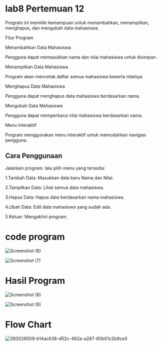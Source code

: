 # lab8 Pertemuan 12

Program ini memiliki kemampuan untuk menambahkan, menampilkan, menghapus, dan mengubah data mahasiswa.

Fitur Program

Menambahkan Data Mahasiswa

Pengguna dapat memasukkan nama dan nilai mahasiswa untuk disimpan.

Menampilkan Data Mahasiswa

Program akan mencetak daftar semua mahasiswa beserta nilainya.

Menghapus Data Mahasiswa

Pengguna dapat menghapus data mahasiswa berdasarkan nama.

Mengubah Data Mahasiswa

Pengguna dapat memperbarui nilai mahasiswa berdasarkan nama.

Menu Interaktif

Program menggunakan menu interaktif untuk memudahkan navigasi pengguna.

## Cara Penggunaan

Jalankan program. lalu pilih menu yang tersedia:

1.Tambah Data: Masukkan data baru Nama dan Nilai.

2.Tampilkan Data: Lihat semua data mahasiswa.

3.Hapus Data: Hapus data berdasarkan nama mahasiswa.

4.Ubah Data: Edit data mahasiswa yang sudah ada.

5.Keluar: Mengakhiri program.

# code program
![Screenshot (6)](https://github.com/user-attachments/assets/45462ebc-f259-4ecd-81cc-9066c4678dae)


![Screenshot (7)](https://github.com/user-attachments/assets/9a1727a4-15bf-4642-957c-1897a06fb11a)

# Hasil Program 
![Screenshot (8)](https://github.com/user-attachments/assets/f6abeb8e-fcfd-4e86-82b4-3053444c47ad)

![Screenshot (9)](https://github.com/user-attachments/assets/4d5e4513-99a2-411a-baba-fadb2035c54d)

# Flow Chart 
![393026509-b14ac638-d52c-462a-a287-60b01c2b9ce3](https://github.com/user-attachments/assets/049eda5e-f58f-42ca-b55d-d8784ab9fcc5)



